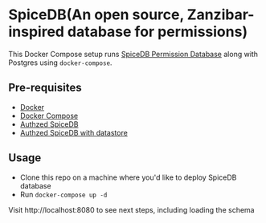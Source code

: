 # SpiceDB(An open source, Zanzibar-inspired database for permissions) 

This Docker Compose setup runs [SpiceDB Permission Database](https://github.com/authzed/spicedb) along with Postgres using `docker-compose`.

## Pre-requisites

- [Docker](https://docs.docker.com/install/)
- [Docker Compose](https://docs.docker.com/compose/install/)
- [Authzed SpiceDB](https://github.com/authzed/spicedb)
- [Authzed SpiceDB with datastore](https://docs.authzed.com/spicedb/selecting-a-datastore)

## Usage

- Clone this repo on a machine where you'd like to deploy SpiceDB database
- Run `docker-compose up -d`

Visit http://localhost:8080 to see next steps, including loading the schema
